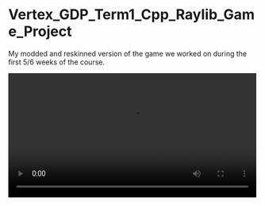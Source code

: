 # Vertex_GDP_Term1_Cpp_Raylib_Game_Project
My modded and reskinned version of the game we worked on during the first 5/6 weeks of the course.


<video src="https://github.com/leonkees/Vertex_GDP_Term1_Cpp_Raylib_Game_Project/preview_video.mp4" width="500" />
